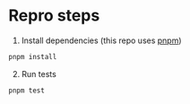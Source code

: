 # Repro steps

1. Install dependencies (this repo uses [pnpm](https://pnpm.io/installation))

```zsh
pnpm install
```

2. Run tests

```zsh
pnpm test
```
